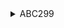 <details>

<summary>ABC299</summary>

## A, B

omit.

## C

'o'のみで構成される文字列の前後いずれかに'-'があればそれらはダンゴ文字列となる。
このような場合は横着せずに、'o'のみで構成される文字列の前に'-'がある場合と後にある場合を**別で考えれば**、同じ動作の繰り返して簡単に記述できる。

- 文字列Sの反転

```py
 S = S[::-1]
```

</details>
